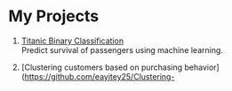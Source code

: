 # My Projects

1. [Titanic Binary Classification](https://github.com/eayitey25/Titanic-Binary-Classification)  
   Predict survival of passengers using machine learning.

2. [Clustering customers based on purchasing behavior](https://github.com/eayitey25/Clustering-


